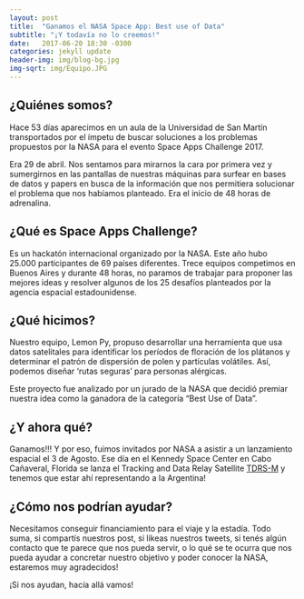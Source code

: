 ```yaml
---
layout: post
title:  "Ganamos el NASA Space App: Best use of Data"
subtitle: "¡Y todavía no lo creemos!"
date:   2017-06-20 18:30 -0300
categories: jekyll update
header-img: img/blog-bg.jpg
img-sqrt: img/Equipo.JPG
---
```


## ¿Quiénes somos?

Hace 53 días aparecimos en un aula de la Universidad de San Martín transportados por el ímpetu de buscar soluciones a los problemas propuestos por la NASA para el evento Space Apps Challenge 2017.

Era 29 de abril. Nos sentamos para mirarnos la cara por primera vez y sumergirnos en las pantallas de nuestras máquinas para surfear en bases de datos y papers en busca de la información que nos permitiera solucionar el problema que nos habíamos planteado. Era el inicio de 48 horas de adrenalina.


## ¿Qué es Space Apps Challenge?

Es un hackatón internacional organizado por la NASA. Este año hubo 25.000 participantes de 69 países diferentes. Trece equipos competimos en Buenos Aires y durante 48 horas, no paramos de trabajar para proponer las mejores ideas y resolver algunos de los 25 desafíos planteados por la agencia espacial estadounidense.


## ¿Qué hicimos?

Nuestro equipo, Lemon Py, propuso desarrollar una herramienta que usa datos satelitales para identificar los períodos de floración de los plátanos y determinar el patrón de dispersión de polen y partículas volátiles. Así, podemos diseñar ‘rutas seguras’ para personas alérgicas.

Este proyecto fue analizado por un jurado de la NASA que decidió premiar nuestra idea como la ganadora de la categoría “Best Use of Data”.


## ¿Y ahora qué?

Ganamos!!! Y por eso, fuimos invitados por NASA a asistir a un lanzamiento espacial el 3 de Agosto. Ese día en el Kennedy Space Center en Cabo Cañaveral, Florida se lanza el Tracking and Data Relay Satellite [TDRS-M](https://tdrs.gsfc.nasa.gov/tdrs) y tenemos que estar ahí representando a la Argentina!


## ¿Cómo nos podrían ayudar?

Necesitamos conseguir financiamiento para el viaje y la estadía. Todo suma, si compartís nuestros post, si likeas nuestros tweets, si tenés algún contacto que te parece que nos pueda servir, o lo qué se te ocurra que nos pueda ayudar a concretar nuestro objetivo y poder conocer la NASA, estaremos muy agradecidos!

¡Si nos ayudan, hacía allá vamos!
